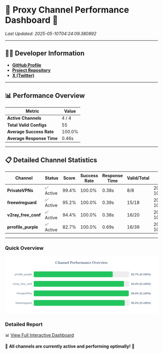 # 🌟 Proxy Channel Performance Dashboard 🌟

_Last Updated: 2025-05-10T04:24:09.380892_

---

## 👩‍💻 Developer Information

- **[GitHub Profile](https://github.com/4n0nymou3)**  
- **[Project Repository](https://github.com/4n0nymou3/multi-proxy-config-fetcher)**  
- **[X (Twitter)](https://x.com/4n0nymou3)**  

---

## 📊 Performance Overview

| Metric                | Value       |
|-----------------------|-------------|
| **Active Channels**   | 4 / 4       |
| **Total Valid Configs** | 55          |
| **Average Success Rate** | 100.0%      |
| **Average Response Time** | 0.46s       |

---

## 📋 Detailed Channel Statistics

| Channel          | Status     | Score  | Success Rate | Response Time | Valid/Total | Last Success               |
|------------------|------------|--------|--------------|---------------|-------------|----------------------------|
| **PrivateVPNs**  | ✅ Active  | 99.4%  | 100.0% | 0.38s         | 8/8       | 2025-05-10T04:24:08.962615 |
| **freewireguard**  | ✅ Active  | 95.2%  | 100.0% | 0.39s         | 15/18       | 2025-05-10T04:24:09.379113 |
| **v2ray_free_conf**  | ✅ Active  | 94.4%  | 100.0% | 0.38s         | 16/20       | 2025-05-10T04:24:08.554676 |
| **prrofile_purple**  | ✅ Active  | 82.7%  | 100.0% | 0.69s         | 16/39       | 2025-05-10T04:24:08.074301 |

---

### Quick Overview
<div align="center">
  <a href="https://raw.githubusercontent.com/nullluser/NullRepo/refs/heads/main/assets/channel_stats_chart.svg">
    <img src="https://raw.githubusercontent.com/nullluser/NullRepo/refs/heads/main/assets/channel_stats_chart.svg" alt="Source Performance Statistics" width="800">
  </a>
</div>

### Detailed Report
📊 [View Full Interactive Dashboard](https://htmlpreview.github.io/?https://github.com/nullluser/NullRepo/blob/main/assets/performance_report.html)

🎉 **All channels are currently active and performing optimally!** 🎉
